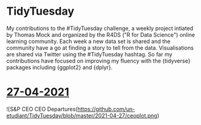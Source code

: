 # TidyTuesday

My contributions to the #TidyTuesday challenge, a weekly project intiated by Thomas Mock and organized by the R4DS ("R for Data Science") online learning community.
Each week a new data set is shared and the community have a go at finding a story to tell from the data. Visualisations are shared via Twitter using the #TidyTuesday hashtag.
So far my contributions have focused on improving my fluency with the {tidyverse} packages including {ggplot2} and {dplyr}.

# [27-04-2021](https://github.com/un-etudiant/TidyTuesday/tree/master/2021-04-27/)
![S&P CEO CEO Departures(https://github.com/un-etudiant/TidyTuesday/blob/master/2021-04-27/ceoplot.png)

